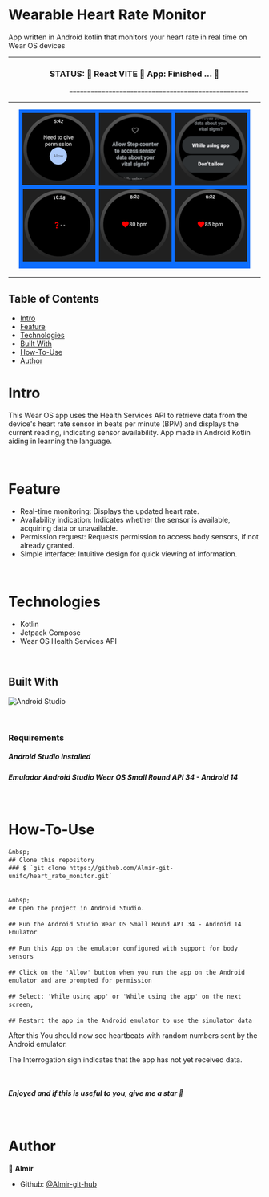 <h1>Wearable Heart Rate Monitor </h1>


App written in Android kotlin that monitors your heart rate in real time on Wear OS devices
 
---------------------------------------------------------------------------------------------------------
 

<h3 align="center"> 
     STATUS: 🔔  React VITE 🚀  App: Finished  ...  🎯 
</h3>


                     ==================================================
                      

--------------------------------------------------------------------------------------

<p align="center">
  <img src="https://github.com/Almir-git-unifc/heart_rate_monitor/blob/main/scr12git.png" alt="heart-bpm-monitor-image">
</p>

--------------------------------------------------------------------------------------

<!-- START doctoc generated TOC please keep comment here to allow auto update -->
<!-- DON'T EDIT THIS SECTION, INSTEAD RE-RUN doctoc TO UPDATE -->


## Table of Contents
- [Intro ](#intro-)
- [Feature ](#feature-)
- [Technologies ](#technologies-)
- [Built With](#built-with)
- [How-To-Use ](#how-to-use-)
- [Author ](#author-)

<!-- END doctoc generated TOC please keep comment here to allow auto update -->


# Intro <a name = "Intro"></a>

This Wear OS app uses the Health Services API to retrieve data from the device's heart rate sensor in beats per minute (BPM) and displays the current reading, indicating sensor availability. App made in Android Kotlin aiding in learning the language.




&nbsp;
# Feature <a name = "Feature"></a>
- Real-time monitoring: Displays the updated heart rate.
- Availability indication: Indicates whether the sensor is available, acquiring data or unavailable.
- Permission request: Requests permission to access body sensors, if not already granted.
- Simple interface: Intuitive design for quick viewing of information.



&nbsp;
# Technologies <a name = "Technologies"></a>
- Kotlin
- Jetpack Compose
- Wear OS Health Services API



&nbsp;
## Built With 
![Android Studio](https://img.shields.io/badge/android%20studio-346ac1?style=for-the-badge&logo=android%20studio&logoColor=white)


&nbsp;
### Requirements
##### Android Studio installed
##### Emulador Android Studio Wear OS Small Round API 34 - Android 14


&nbsp;
# How-To-Use <a name = "How-To-Use"></a>

```
&nbsp;
## Clone this repository
### $ `git clone https://github.com/Almir-git-unifc/heart_rate_monitor.git`


&nbsp;
## Open the project in Android Studio.

## Run the Android Studio Wear OS Small Round API 34 - Android 14 Emulator

## Run this App on the emulator configured with support for body sensors

## Click on the 'Allow' button when you run the app on the Android emulator and are prompted for permission 

## Select: 'While using app' or 'While using the app' on the next screen, 

## Restart the app in the Android emulator to use the simulator data
```

After this You should now see heartbeats with random numbers sent by the Android emulator.

The Interrogation sign indicates that the app has not yet received data.



&nbsp;
<h5>
 Enjoyed and if this is useful to you, give me a star 🌟
</h5>



&nbsp;
# Author <a name = "Author"></a>

👤 **Almir**

- Github: [@Almir-git-hub](https://github.com/Almir-git-unifc)

